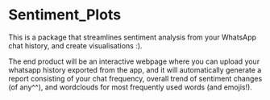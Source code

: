 # Sentiment_Plots
This is a package that streamlines sentiment analysis from your WhatsApp chat history, and create visualisations :).

The end product will be an interactive webpage where you can upload your whatsapp history exported from the app, and it will automatically generate a report consisting of your chat frequency, overall trend of sentiment changes (of any^^), and wordclouds for most frequently used words (and emojis!).
